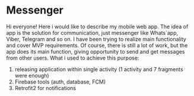 # Messenger

Hi everyone!
Here i would like to describe my mobile web app. 
The idea of app is the solution for communication, just messenger like Whats`app, Viber, Telegram and so on. 
I have been trying to realize main functionality and cover MVP requirements.
Of course, there is still a lot of work, but the app does its main function, 
giving opportunity to send and get messages from other users. What i used to achieve this purpose:
1. releasing application within single activity (1 activity and 7 fragments were enough)
2. Firebase tools (auth, database, FCM)
3. Retrofit2 for notifications
